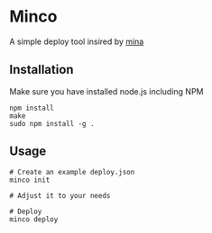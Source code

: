 # Minco
A simple deploy tool insired by [mina](http://nadarei.co/mina)

## Installation
Make sure you have installed node.js including NPM

    npm install
    make
    sudo npm install -g .

## Usage
    # Create an example deploy.json
    minco init
    
    # Adjust it to your needs

    # Deploy
    minco deploy